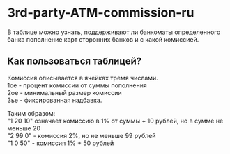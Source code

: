 # 3rd-party-ATM-commission-ru
В таблице можно узнать, поддерживают ли банкоматы определенного банка пополнение карт сторонних банков и с какой комиссией.

## Как пользоваться таблицей?  
Комиссия описывается в ячейках тремя числами.  
1ое - процент комиссии от суммы пополнения  
2ое - минимальный размер комиссии  
3ье - фиксированная надбавка.  

Таким образом:   
"1 20 10" означает комиссию в 1% от суммы + 10 рублей, но в сумме не меньше 20   
"2 99 0" - комиссия 2%, но не меньше 99 рублей  
"1 0 50" - комиссия 1% + 50 рублей  
